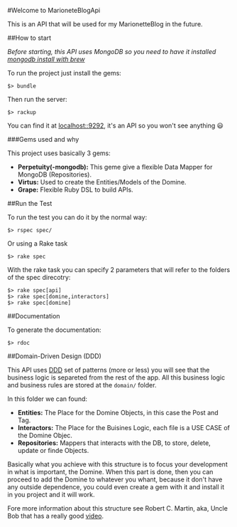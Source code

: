 #Welcome to MarioneteBlogApi

This is an API that will be used for my MarionetteBlog in the future.

##How to start

*Before starting, this API uses MongoDB so you need to have it installed [mongodb install with brew](http://docs.mongodb.org/manual/tutorial/install-mongodb-on-os-x/)*

To run the project just install the gems:

    $> bundle

Then run the server:

    $> rackup

You can find it at [localhost::9292](http://localhost:9292/), it's an API so you won't see anything :smiley:

###Gems used and why

This project uses basically 3 gems:

  * **Perpetuity(-mongodb):** This geme give a flexible Data Mapper for MongoDB (Repositories).
  * **Virtus:** Used to create the Entities/Models of the Domine.
  * **Grape:** Flexible Ruby DSL to build APIs.

##Run the Test

To run the test you can do it by the normal way:

    $> rspec spec/

Or using a Rake task

    $> rake spec

With the rake task you can specify 2 parameters that will refer to the folders of the spec direcotry:

    $> rake spec[api]
    $> rake spec[domine,interactors]
    $> rake spec[domine]
 
##Documentation

To generate the documentation:

    $> rdoc

##Domain-Driven Design (DDD)

This API uses [DDD]() set of patterns (more or less) you will see that the business logic is separeted from the rest of the app. All this business logic and business rules are stored at the `domain/` folder.

In this folder we can found:

  * **Entities:** The Place for the Domine Objects, in this case the Post and Tag.
  * **Interactors:** The Place for the Buisines Logic, each file is a USE CASE of the Domine Objec.
  * **Repositories:** Mappers that interacts with the DB, to store, delete, update or finde Objects.

Basically what you achieve with this structure is to focus your development in what is important, the Domine. When this part is done, then you can proceed to add the Domine to whatever you whant, because it don't have any outside dependence, you could even create a gem with it and install it in you project and it will work.

Fore more information about this structure see Robert C. Martin, aka, Uncle Bob that has a really good [video](http://youtube.com).






